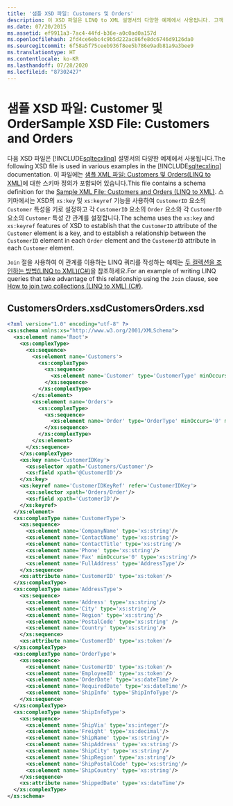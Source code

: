 ```yaml
---
title: '샘플 XSD 파일: Customers 및 Orders'
description: 이 XSD 파일은 LINQ to XML 설명서의 다양한 예제에서 사용됩니다. 고객 및 주문이 포함된 샘플 XML 파일에 대한 스키마 정의입니다.
ms.date: 07/20/2015
ms.assetid: ef9911a3-7ac4-44fd-b36e-a0c0ad0a157d
ms.openlocfilehash: 2fd4ce6ebc4c9b5d222ac86fe8dc6746d9126da0
ms.sourcegitcommit: 6f58a5f75ceeb936f8ee5b786e9adb81a9a3bee9
ms.translationtype: HT
ms.contentlocale: ko-KR
ms.lasthandoff: 07/28/2020
ms.locfileid: "87302427"
---
```

# <a name="sample-xsd-file-customers-and-orders"></a><span data-ttu-id="667ac-104">샘플 XSD 파일: Customer 및 Order</span><span class="sxs-lookup"><span data-stu-id="667ac-104">Sample XSD File: Customers and Orders</span></span>
<span data-ttu-id="667ac-105">다음 XSD 파일은 [!INCLUDE[sqltecxlinq](~/includes/sqltecxlinq-md.md)] 설명서의 다양한 예제에서 사용됩니다.</span><span class="sxs-lookup"><span data-stu-id="667ac-105">The following XSD file is used in various examples in the [!INCLUDE[sqltecxlinq](~/includes/sqltecxlinq-md.md)] documentation.</span></span> <span data-ttu-id="667ac-106">이 파일에는 [샘플 XML 파일: Customers 및 Orders(LINQ to XML)](./sample-xml-file-customers-and-orders-linq-to-xml-2.md)에 대한 스키마 정의가 포함되어 있습니다.</span><span class="sxs-lookup"><span data-stu-id="667ac-106">This file contains a schema definition for the [Sample XML File: Customers and Orders (LINQ to XML)](./sample-xml-file-customers-and-orders-linq-to-xml-2.md).</span></span> <span data-ttu-id="667ac-107">스키마에서는 XSD의 `xs:key` 및 `xs:keyref` 기능을 사용하여 `CustomerID` 요소의 `Customer` 특성을 키로 설정하고 각 `CustomerID` 요소의 `Order` 요소와 각 `CustomerID` 요소의 `Customer` 특성 간 관계를 설정합니다.</span><span class="sxs-lookup"><span data-stu-id="667ac-107">The schema uses the `xs:key` and `xs:keyref` features of XSD to establish that the `CustomerID` attribute of the `Customer` element is a key, and to establish a relationship between the `CustomerID` element in each `Order` element and the `CustomerID` attribute in each `Customer` element.</span></span>  
  
 <span data-ttu-id="667ac-108">`Join` 절을 사용하여 이 관계를 이용하는 LINQ 쿼리를 작성하는 예제는 [두 컬렉션을 조인하는 방법(LINQ to XML)(C#)](./how-to-join-two-collections-linq-to-xml.md)을 참조하세요.</span><span class="sxs-lookup"><span data-stu-id="667ac-108">For an example of writing LINQ queries that take advantage of this relationship using the `Join` clause, see [How to join two collections (LINQ to XML) (C#)](./how-to-join-two-collections-linq-to-xml.md).</span></span>  
  
## <a name="customersordersxsd"></a><span data-ttu-id="667ac-109">CustomersOrders.xsd</span><span class="sxs-lookup"><span data-stu-id="667ac-109">CustomersOrders.xsd</span></span>  
  
```xml  
<?xml version="1.0" encoding="utf-8" ?>  
<xs:schema xmlns:xs="http://www.w3.org/2001/XMLSchema">  
  <xs:element name='Root'>  
    <xs:complexType>  
      <xs:sequence>  
        <xs:element name='Customers'>  
          <xs:complexType>  
            <xs:sequence>  
              <xs:element name='Customer' type='CustomerType' minOccurs='0' maxOccurs='unbounded' />  
            </xs:sequence>  
          </xs:complexType>  
        </xs:element>  
        <xs:element name='Orders'>  
          <xs:complexType>  
            <xs:sequence>  
              <xs:element name='Order' type='OrderType' minOccurs='0' maxOccurs='unbounded' />  
            </xs:sequence>  
          </xs:complexType>  
        </xs:element>  
      </xs:sequence>  
    </xs:complexType>  
    <xs:key name='CustomerIDKey'>  
      <xs:selector xpath='Customers/Customer'/>  
      <xs:field xpath='@CustomerID'/>  
    </xs:key>  
    <xs:keyref name='CustomerIDKeyRef' refer='CustomerIDKey'>  
      <xs:selector xpath='Orders/Order'/>  
      <xs:field xpath='CustomerID'/>  
    </xs:keyref>  
  </xs:element>  
  <xs:complexType name='CustomerType'>  
    <xs:sequence>  
      <xs:element name='CompanyName' type='xs:string'/>  
      <xs:element name='ContactName' type='xs:string'/>  
      <xs:element name='ContactTitle' type='xs:string'/>  
      <xs:element name='Phone' type='xs:string'/>  
      <xs:element name='Fax' minOccurs='0' type='xs:string'/>  
      <xs:element name='FullAddress' type='AddressType'/>  
    </xs:sequence>  
    <xs:attribute name='CustomerID' type='xs:token'/>  
  </xs:complexType>  
  <xs:complexType name='AddressType'>  
    <xs:sequence>  
      <xs:element name='Address' type='xs:string'/>  
      <xs:element name='City' type='xs:string'/>  
      <xs:element name='Region' type='xs:string'/>  
      <xs:element name='PostalCode' type='xs:string' />  
      <xs:element name='Country' type='xs:string'/>  
    </xs:sequence>  
    <xs:attribute name='CustomerID' type='xs:token'/>  
  </xs:complexType>  
  <xs:complexType name='OrderType'>  
    <xs:sequence>  
      <xs:element name='CustomerID' type='xs:token'/>  
      <xs:element name='EmployeeID' type='xs:token'/>  
      <xs:element name='OrderDate' type='xs:dateTime'/>  
      <xs:element name='RequiredDate' type='xs:dateTime'/>  
      <xs:element name='ShipInfo' type='ShipInfoType'/>  
    </xs:sequence>  
  </xs:complexType>  
  <xs:complexType name='ShipInfoType'>  
    <xs:sequence>  
      <xs:element name='ShipVia' type='xs:integer'/>  
      <xs:element name='Freight' type='xs:decimal'/>  
      <xs:element name='ShipName' type='xs:string'/>  
      <xs:element name='ShipAddress' type='xs:string'/>  
      <xs:element name='ShipCity' type='xs:string'/>  
      <xs:element name='ShipRegion' type='xs:string'/>  
      <xs:element name='ShipPostalCode' type='xs:string'/>  
      <xs:element name='ShipCountry' type='xs:string'/>  
    </xs:sequence>  
    <xs:attribute name='ShippedDate' type='xs:dateTime'/>  
  </xs:complexType>  
</xs:schema>  
```  

